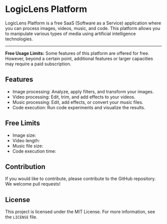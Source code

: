 # LogicLens Platform

LogicLens Platform is a free SaaS (Software as a Service) application where you can process images, videos, music, and code. This platform allows you to manipulate various types of media using artificial intelligence technologies.

---

**Free Usage Limits:** Some features of this platform are offered for free. However, beyond a certain point, additional features or larger capacities may require a paid subscription.

## Features

- Image processing: Analyze, apply filters, and transform your images.
- Video processing: Edit, trim, and add effects to your videos.
- Music processing: Edit, add effects, or convert your music files.
- Code execution: Run code experiments and visualize the results.

## Free Limits

- Image size: 
- Video length: 
- Music file size: 
- Code execution time: 



## Contribution

If you would like to contribute, please contribute to the GitHub repository. We welcome pull requests!

## License

This project is licensed under the MIT License. For more information, see the `LICENSE` file.

